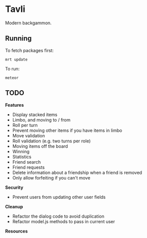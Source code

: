 # Tavli

Modern backgammon.

## Running

To fetch packages first:

``` mrt update ```

To run:

``` meteor ```

## TODO

**Features**

* Display stacked items
* Limbo, and moving to / from
* Roll per turn
* Prevent moving other items if you have items in limbo
* Move validation
* Roll validation (e.g. two turns per role)
* Moving items off the board
* Winning
* Statistics
* Friend search
* Friend requests
* Delete information about a friendship when a friend is removed
* Only allow forfeiting if you can't move

**Security**
* Prevent users from updating other user fields

**Cleanup**
* Refactor the dialog code to avoid duplication
* Refactor model.js methods to pass in current user

**Resources**
